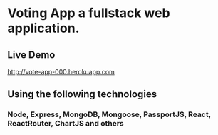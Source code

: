 # **Voting App** a fullstack web application.

## Live Demo
http://vote-app-000.herokuapp.com

## Using the following technologies

### Node, Express, MongoDB, Mongoose, PassportJS, React, ReactRouter, ChartJS and others
